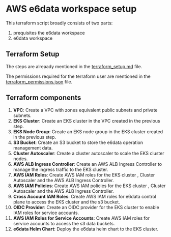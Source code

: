 # **AWS e6data workspace setup**

This terraform script broadly consists of two parts:
1. prequisites the e6data workspace
2. e6data workspace

## **Terraform Setup**
The steps are alreaady mentioned in the [terraform_setup.md](../docs/terraform_setup.md) file.

The permissions required for the terraform user are mentioned in the [terraform_permissions.json](../docs/terraform_permissions.json) file.

## **Terraform components**
1. **VPC**: Create a VPC with zones equivalent public subnets and private subnets.
2. **EKS Cluster**: Create an EKS cluster in the VPC created in the previous step.
3. **EKS Node Group**: Create an EKS node group in the EKS cluster created in the previous step.
4. **S3 Bucket**: Create an S3 bucket to store the e6data operation management data.
5. **Cluster Autoscaler**: Create a cluster autoscaler to scale the EKS cluster nodes.
6. **AWS ALB Ingress Controller**: Create an AWS ALB Ingress Controller to manage the ingress traffic to the EKS cluster.
7. **AWS IAM Roles**: Create AWS IAM roles for the EKS cluster , Cluster Autoscaler and the AWS ALB Ingress Controller.
8. **AWS IAM Policies**: Create AWS IAM policies for the EKS cluster , Cluster Autoscaler and the AWS ALB Ingress Controller.
9. **Cross Account IAM Roles**: Create AWS IAM roles for e6data control plane to access the EKS cluster and the s3 bucket.
10. **OIDC Provider**: Create an OIDC provider for the EKS cluster to enable IAM roles for service accounts.
11. **AWS IAM Roles for Service Accounts**: Create AWS IAM roles for service accounts to access the s3 data buckets.
12. **e6data Helm Chart**: Deploy the e6data helm chart to the EKS cluster.



